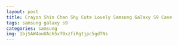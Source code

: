 ```yaml
---
layout: post
title: Crayon Shin Chan Shy Cute Lovely Samsung Galaxy S9 Case
tags: samsung galaxy s9
categories: samsung
img: 1bjSAW4ouUAc65xT0xzfiRgtjpc5gdTNs
---
```

